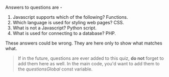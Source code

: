 Answers to questions are -
1. Javascript supports which of the following? Functions.
2. Which language is used for styling web pages? CSS.
3. What is not a Javascript? Python script.
4. What is used for connecting to a database? PHP.

These answers could be wrong. They are here only to show what matches what.
>If in the future, questions are ever added to this quiz, **do not** forget to add them here as well.
>In the main code, you'd want to add them to the *questionsGlobal* const variable.